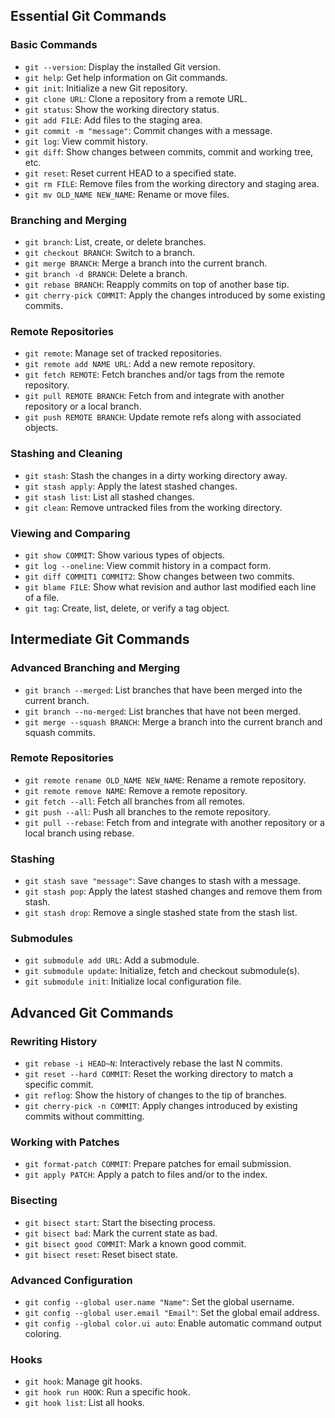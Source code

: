 ## **Essential Git Commands**

### **Basic Commands**

- `git --version`: Display the installed Git version.
- `git help`: Get help information on Git commands.
- `git init`: Initialize a new Git repository.
- `git clone URL`: Clone a repository from a remote URL.
- `git status`: Show the working directory status.
- `git add FILE`: Add files to the staging area.
- `git commit -m "message"`: Commit changes with a message.
- `git log`: View commit history.
- `git diff`: Show changes between commits, commit and working tree, etc.
- `git reset`: Reset current HEAD to a specified state.
- `git rm FILE`: Remove files from the working directory and staging area.
- `git mv OLD_NAME NEW_NAME`: Rename or move files.

### **Branching and Merging**

- `git branch`: List, create, or delete branches.
- `git checkout BRANCH`: Switch to a branch.
- `git merge BRANCH`: Merge a branch into the current branch.
- `git branch -d BRANCH`: Delete a branch.
- `git rebase BRANCH`: Reapply commits on top of another base tip.
- `git cherry-pick COMMIT`: Apply the changes introduced by some existing commits.

### **Remote Repositories**

- `git remote`: Manage set of tracked repositories.
- `git remote add NAME URL`: Add a new remote repository.
- `git fetch REMOTE`: Fetch branches and/or tags from the remote repository.
- `git pull REMOTE BRANCH`: Fetch from and integrate with another repository or a local branch.
- `git push REMOTE BRANCH`: Update remote refs along with associated objects.

### **Stashing and Cleaning**

- `git stash`: Stash the changes in a dirty working directory away.
- `git stash apply`: Apply the latest stashed changes.
- `git stash list`: List all stashed changes.
- `git clean`: Remove untracked files from the working directory.

### **Viewing and Comparing**

- `git show COMMIT`: Show various types of objects.
- `git log --oneline`: View commit history in a compact form.
- `git diff COMMIT1 COMMIT2`: Show changes between two commits.
- `git blame FILE`: Show what revision and author last modified each line of a file.
- `git tag`: Create, list, delete, or verify a tag object.

## **Intermediate Git Commands**

### **Advanced Branching and Merging**

- `git branch --merged`: List branches that have been merged into the current branch.
- `git branch --no-merged`: List branches that have not been merged.
- `git merge --squash BRANCH`: Merge a branch into the current branch and squash commits.

### **Remote Repositories**

- `git remote rename OLD_NAME NEW_NAME`: Rename a remote repository.
- `git remote remove NAME`: Remove a remote repository.
- `git fetch --all`: Fetch all branches from all remotes.
- `git push --all`: Push all branches to the remote repository.
- `git pull --rebase`: Fetch from and integrate with another repository or a local branch using rebase.

### **Stashing**

- `git stash save "message"`: Save changes to stash with a message.
- `git stash pop`: Apply the latest stashed changes and remove them from stash.
- `git stash drop`: Remove a single stashed state from the stash list.

### **Submodules**

- `git submodule add URL`: Add a submodule.
- `git submodule update`: Initialize, fetch and checkout submodule(s).
- `git submodule init`: Initialize local configuration file.

## **Advanced Git Commands**

### **Rewriting History**

- `git rebase -i HEAD~N`: Interactively rebase the last N commits.
- `git reset --hard COMMIT`: Reset the working directory to match a specific commit.
- `git reflog`: Show the history of changes to the tip of branches.
- `git cherry-pick -n COMMIT`: Apply changes introduced by existing commits without committing.

### **Working with Patches**

- `git format-patch COMMIT`: Prepare patches for email submission.
- `git apply PATCH`: Apply a patch to files and/or to the index.

### **Bisecting**

- `git bisect start`: Start the bisecting process.
- `git bisect bad`: Mark the current state as bad.
- `git bisect good COMMIT`: Mark a known good commit.
- `git bisect reset`: Reset bisect state.

### **Advanced Configuration**

- `git config --global user.name "Name"`: Set the global username.
- `git config --global user.email "Email"`: Set the global email address.
- `git config --global color.ui auto`: Enable automatic command output coloring.

### **Hooks**

- `git hook`: Manage git hooks.
- `git hook run HOOK`: Run a specific hook.
- `git hook list`: List all hooks.
